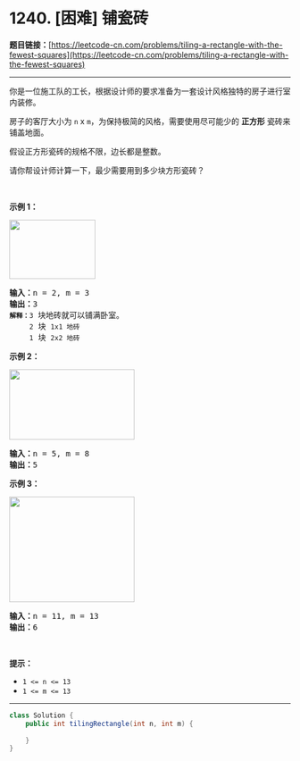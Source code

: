 # 1240. [困难] 铺瓷砖

**题目链接：**[https://leetcode-cn.com/problems/tiling-a-rectangle-with-the-fewest-squares](https://leetcode-cn.com/problems/tiling-a-rectangle-with-the-fewest-squares)

---

<div class="content__1Y2H">
 <div class="notranslate">
  <p>你是一位施工队的工长，根据设计师的要求准备为一套设计风格独特的房子进行室内装修。</p> 
  <p>房子的客厅大小为&nbsp;<code>n</code>&nbsp;x <code>m</code>，为保持极简的风格，需要使用尽可能少的 <strong>正方形</strong> 瓷砖来铺盖地面。</p> 
  <p>假设正方形瓷砖的规格不限，边长都是整数。</p> 
  <p>请你帮设计师计算一下，最少需要用到多少块方形瓷砖？</p> 
  <p>&nbsp;</p> 
  <p><strong>示例 1：</strong></p> 
  <p><img style="height: 106px; width: 154px;" src="/aliyun-lc-upload/uploads/2019/10/25/sample_11_1592.png" alt=""></p> 
  <pre class="language-text"><strong>输入：</strong>n = 2, m = 3
<strong>输出：</strong>3
<code><strong>解释：</strong>3</code> 块地砖就可以铺满卧室。
<code>     2</code> 块 <code>1x1 地砖</code>
<code>     1</code> 块 <code>2x2 地砖</code></pre> 
  <p><strong>示例 2：</strong></p> 
  <p><img style="height: 126px; width: 224px;" src="/aliyun-lc-upload/uploads/2019/10/25/sample_22_1592.png" alt=""></p> 
  <pre class="language-text"><strong>输入：</strong>n = 5, m = 8
<strong>输出：</strong>5
</pre> 
  <p><strong>示例 3：</strong></p> 
  <p><img style="height: 189px; width: 224px;" src="/aliyun-lc-upload/uploads/2019/10/25/sample_33_1592.png" alt=""></p> 
  <pre class="language-text"><strong>输入：</strong>n = 11, m = 13
<strong>输出：</strong>6
</pre> 
  <p>&nbsp;</p> 
  <p><strong>提示：</strong></p> 
  <ul> 
   <li><code>1 &lt;= n &lt;= 13</code></li> 
   <li><code>1 &lt;= m&nbsp;&lt;=&nbsp;13</code></li> 
  </ul> 
 </div>
</div>

---

```java
class Solution {
    public int tilingRectangle(int n, int m) {
        
    }
}
```